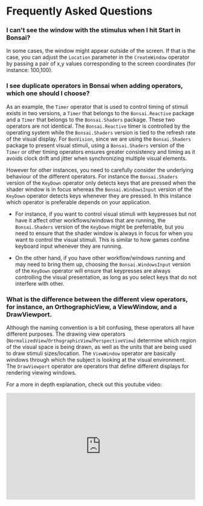 # Frequently Asked Questions

### I can't see the window with the stimulus when I hit Start in Bonsai?
In some cases, the window might appear outside of the screen. 
If that is the case, you can adjust the `Location` parameter in the `CreateWindow` operator by passing a pair of x,y values corresponding to the screen coordinates (for instance: 100,100).

### I see duplicate operators in Bonsai when adding operators, which one should I choose?
As an example, the `Timer` operator that is used to control timing of stimuli exists in two versions, a `Timer` that belongs to the `Bonsai.Reactive` package and a `Timer` that belongs to the `Bonsai.Shaders` package.
These two operators are not identical. The `Bonsai.Reactive` timer is controlled by the operating system while the `Bonsai.Shaders` version is tied to the refresh rate of the visual display. 
For `BonVision`, since we are using the `Bonsai.Shaders` package to present visual stimuli, using a `Bonsai.Shaders` version of the `Timer` or other timing operators ensures greater consistency and timing as it avoids clock drift and jitter when synchronizing multiple visual elements.

However for other instances, you need to carefully consider the underlying behaviour of the different operators. For instance the `Bonsai.Shaders` version of the `KeyDown` operator only detects keys that are pressed when the shader window is in focus whereas the `Bonsai.WindowsInput` version of the `KeyDown` operator detects keys whenever they are pressed. In this instance which operator is preferable depends on your application.

- For instance, if you want to control visual stimuli with keypresses but not have it affect other workflows/windows that are running, the `Bonsai.Shaders` version of the `KeyDown` might be preferrable, but you need to ensure that the shader window is always in focus for when you want to control the visual stimuli. This is similar to how games confine keyboard input whenever they are running.

- On the other hand, if you have other workflow/windows running and may need to bring them up, choosing the `Bonsai.WindowsInput` version of the `KeyDown` operator will ensure that keypresses are always controlling the visual presentation, as long as you select keys that do not interfere with other.

### What is the difference between the different view operators, for instance, an OrthographicView, a ViewWindow, and a DrawViewport.
Although the naming convention is a bit confusing, these operators all have different purposes.
The drawing view operators (`NormalizedView`/`OrthographicView`/`PerspectiveView`) determine which region of the visual space is being drawn, as well as the units that are being used to draw stimuli sizes/location.
The `ViewWindow` operator are basically windows through which the subject is looking at the visual environment.
The `DrawViewport` operator are operators that define different displays for rendering viewing windows.

For a more in depth explanation, check out this youtube video:

<div style="max-width: 500px">
<iframe width=100% height = 282 src="https://www.youtube.com/watch?v=V_AMgMIpXew" title="YouTube video player" frameborder="0" allow="accelerometer; autoplay; clipboard-write; encrypted-media; gyroscope; picture-in-picture; web-share" referrerpolicy="strict-origin-when-cross-origin" allowfullscreen></iframe>
</div>








